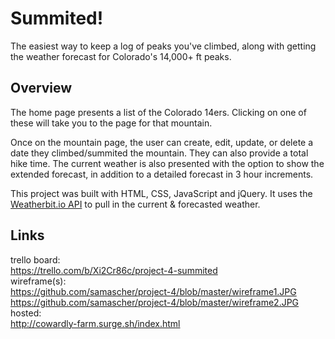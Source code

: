# Summited!

The easiest way to keep a log of peaks you've climbed, along with getting the weather forecast for Colorado's 14,000+ ft peaks.

## Overview 

The home page presents a list of the Colorado 14ers. Clicking on one of these will take you to the page for that mountain. 

Once on the mountain page, the user can create, edit, update, or delete a date they climbed/summited the mountain. They can also provide a total hike time. The current weather is also presented with the option to show the extended forecast, in addition to a detailed forecast in 3 hour increments. 

This project was built with HTML, CSS, JavaScript and jQuery. It uses the [Weatherbit.io API](https://www.weatherbit.io/api) to pull in the current & forecasted weather. 

## Links

trello board:<br />
https://trello.com/b/Xi2Cr86c/project-4-summited<br />
wireframe(s):<br />
https://github.com/samascher/project-4/blob/master/wireframe1.JPG<br />
https://github.com/samascher/project-4/blob/master/wireframe2.JPG<br />
hosted:<br />
http://cowardly-farm.surge.sh/index.html
